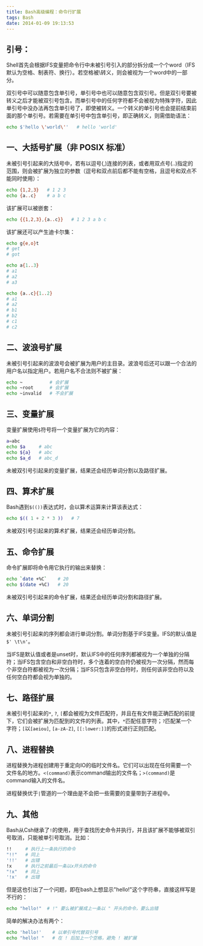 ```yaml
---
title: Bash高级编程：命令行扩展
tags: Bash
date: 2014-01-09 19:13:53
---
```



引号：
----

Shell首先会根据IFS变量把命令行中未被引号引入的部分拆分成一个个word（IFS默认为空格、制表符、换行）。若空格被\转义，则会被视为一个word中的一部分。

双引号中可以随意包含单引号，单引号中也可以随意包含双引号。但是双引号要被转义之后才能被双引号包含。而单引号中的任何字符都不会被视为特殊字符，因此单引号中没办法再包含单引号了，即使被转义。一个转义的单引号也会提前结束前面的那个单引号。若需要在单引号中包含单引号，即正确转义，则需借助语法：

```bash
echo $'hello \'world\''   # hello 'world'
```

一、大括号扩展（非 POSIX 标准）
------------------------------

未被引号引起来的大括号中，若有以逗号(,)连接的列表，或者用双点号(..)指定的范围，则会被扩展为独立的参数（逗号和双点前后都不能有空格，且逗号和双点不能同时使用）：

```bash
echo {1,2,3}   # 1 2 3
echo {a..c}    # a b c
```

<!-- more -->

该扩展可以被嵌套：

```bash
echo {{1,2,3},{a..c}}   # 1 2 3 a b c
```

该扩展还可以产生迪卡尔集：

```bash
echo g{e,o}t
# get
# got

echo a{1..3}
# a1
# a2
# a3

echo {a..c}{1..2}
# a1
# a2
# b1
# b2
# c1
# c2
```

二、波浪号扩展
--------------

未被引号引起来的波浪号会被扩展为用户的主目录。波浪号后还可以跟一个合法的用户名以指定用户。若用户名不合法则不被扩展：

```bash
echo ~          # 会扩展
echo ~root      # 会扩展
echo ~invalid   # 不会扩展
```

三、变量扩展
------------

变量扩展使用`$`符号将一个变量扩展为它的内容：

```bash
a=abc
echo $a     # abc
echo ${a}   # abc
echo $a_d   # abc_d
```

未被双引号引起来的变量扩展，结果还会经历单词分割以及路径扩展。

四、算术扩展
------------

Bash遇到`$(())`表达式时，会以算术运算来计算该表达式：

```bash
echo $(( 1 + 2 * 3 ))   # 7
```

未被双引号引起来的算术扩展，结果还会经历单词分割。

五、命令扩展
------------

命令扩展即将命令用它执行的输出来替换：

```bash
echo `date +%C`    # 20
echo $(date +%C)   # 20
```

未被双引号引起来的命令扩展，结果还会经历单词分割和路径扩展。

六、单词分割
------------

未被引号引起来的序列都会进行单词分割。单词分割基于IFS变量。IFS的默认值是`$' \t\n'`。

当IFS是默认值或者是unset时，默认IFS中的任何序列都被视为一个单独的分隔符；当IFS包含空白和非空白符时，多个连着的空白符仍被视为一次分隔，然而每个非空白符都被视为一次分隔；当IFS只包含非空白符时，则任何该非空白符以及任何空白符都会视为单独的。

七、路径扩展
------------

未被引号引起来的`*`, `?`, `[`都会被视为文件匹配符，并且在有文件能正确匹配的前提下，它们会被扩展为匹配到的文件的列表。其中，`*`匹配任意字符；`?`匹配某一个字符；`[`以`[aeiou]`, `[a-zA-Z]`, `[[:lower:]]`的形式进行正则匹配。

八、进程替换
------------

进程替换为进程创建用于重定向IO的临时文件名。它们可以出现在任何需要一个文件名的地方。`<(command)`表示command输出的文件名；`>(command)`是command输入的文件名。

进程替换优于`|`管道的一个理由是不会把一些需要的变量带到子进程中。

九、其他
--------

Bash从Csh继承了`!`的使用，用于查找历史命令并执行，并且该扩展不能够被双引号取消，只能被单引号取消。比如：

```bash
!!     # 执行上一条执行的命令
"!!"   # 同上
'!!'   # 出错
!x     # 执行之前最后一条以x开头的命令
"!x"   # 同上
'!x'   # 出错
```

但是这也引出了一个问题，即在bash上想显示"hello!"这个字符串，直接这样写是不行的：

```bash
echo "hello!"  # !" 要么被扩展成上一条以 " 开头的命令，要么出错
```

简单的解决办法有两个：

```bash
echo 'hello!'    # 以单引号代替双引号
echo "hello! "   # 在 ! 后加上一个空格，避免 ! 被扩展
```


